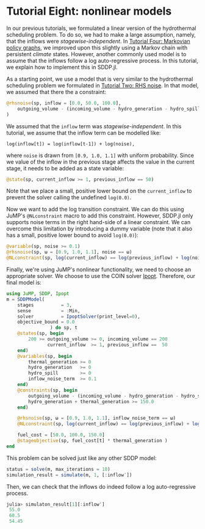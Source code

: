 # Tutorial Eight: nonlinear models

In our previous tutorials, we formulated a linear version of the hydrothermal
scheduling problem. To do so, we had to make a large assumption, namely, that
the inflows were *stagewise-independent*. In
[Tutorial Four: Markovian policy graphs](@ref), we improved upon this slightly
using a Markov chain with persistent *climate* states. However, another
commonly used model is to assume that the inflows follow a log auto-regressive
process. In this tutorial, we explain how to implement this in SDDP.jl.

As a starting point, we use a model that is very similar to the hydrothermal
scheduling problem we formulated in [Tutorial Two: RHS noise](@ref). In that
model, we assumed that there the a constraint:
```julia
@rhsnoise(sp, inflow = [0.0, 50.0, 100.0],
    outgoing_volume - (incoming_volume - hydro_generation - hydro_spill) == inflow
)
```
We assumed that the `inflow` term was *stagewise-independent*. In this tutorial,
we assume that the inflow term can be modelled like:
```
log(inflow[t]) = log(inflow[t-1]) + log(noise),
```
where `noise` is drawn from `[0.9, 1.0, 1.1]` with uniform probability. Since we
value of the inflow in the previous stage affects the value in the current
stage, it needs to be added as a state variable:
```julia
@state(sp, current_inflow >= 1, previous_inflow == 50)
```
Note that we place a small, positive lower bound on the `current_inflow` to
prevent the solver calling the undefined `log(0.0)`.

Now we want to add the log transition constraint. We can do this using JuMP's
`@NLconstraint` macro to add this constraint. However, SDDP.jl only supports
noise terms in the right hand-side of a linear constraint. We can overcome this
limitation by introducing a dummy variable (note that it also has a small,
positive lower bound to avoid `log(0.0)`):
```julia
@variable(sp, noise >= 0.1)
@rhsnoise(sp, ω = [0.9, 1.0, 1.1], noise == ω)
@NLconstraint(sp, log(current_inflow) == log(previous_inflow) + log(noise))
```

Finally, we're using JuMP's nonlinear functionality, we need to choose an
appropriate solver. We choose to use the COIN solver
[Ipopt](https://github.com/JuliaOpt/Ippopt.jl). Therefore, our final model is:
```julia
using JuMP, SDDP, Ipopt
m = SDDPModel(
    stages          = 3,
    sense           = :Min,
    solver          = IpoptSolver(print_level=0),
    objective_bound = 0.0
                ) do sp, t
    @states(sp, begin
        200 >= outgoing_volume >= 0, incoming_volume == 200
               current_inflow  >= 1, previous_inflow ==  50
    end)
    @variables(sp, begin
        thermal_generation >= 0
        hydro_generation   >= 0
        hydro_spill        >= 0
        inflow_noise_term  >= 0.1
    end)
    @constraints(sp, begin
        outgoing_volume - (incoming_volume - hydro_generation - hydro_spill) == current_inflow
        hydro_generation + thermal_generation >= 150.0
    end)

    @rhsnoise(sp, ω = [0.9, 1.0, 1.1], inflow_noise_term == ω)
    @NLconstraint(sp, log(current_inflow) == log(previous_inflow) + log(inflow_noise_term))

    fuel_cost = [50.0, 100.0, 150.0]
    @stageobjective(sp, fuel_cost[t] * thermal_generation )
end
```

This problem can be solved just like any other SDDP model:
```julia
status = solve(m, max_iterations = 10)
simulation_result = simulate(m, 1, [:inflow′])
```
Then, we can check that the inflows do indeed follow a log auto-regressive
process.
```julia
julia> simulaton_result[1][:inflow′]
 55.0
 60.5
 54.45
```
